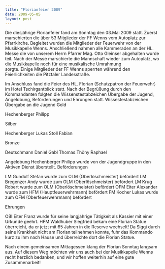 ```yaml
---
title: "Florianfeier 2009"
date: 2009-05-05
layout: post
---
```


Die diesjährige Florianfeier fand am Sonntag den 03.Mai 2009 statt. Zuerst marschierten die über 53 Mitglieder der FF Wenns vom Autoplatz zur Pfarrkirche. Begleitet wurden die Mitglieder der Feuerwehr von der Musikkapelle Wenns. Anschließend nahmen alle Kammeraden an der HL. Messe die von unserem Herrn Pfarrer Mag. Otto Gleinser abgehalten wurde teil. Nach der Messe marschierte die Mannschaft wieder zum Autoplatz, wo die Musikkapelle noch für eine musikalische Umrahmung sorgte. Einige Mitglieder der FF Wenns sperrten während den Feierlichkeiten die Pitztaler Landesstraße.

Im Anschluss fand die Feier des HL. Florian (Schutzpatron der Feuerwehr) im Hotel Tschirgantblick statt. Nach der Begrüßung durch den Kommandanten folgten die Wissenstestabzeichen Übergabe der Jugend, Angelobung, Beförderungen und Ehrungen statt.
Wissestestabzeichen Übergabe an die Jugend
Gold

Hechenberger Philipp

Silber

Hechenberger Lukas
Stoll Fabian

Bronze

Deutschmann Daniel
Gabl Thomas
Thöny Raphael

Angelobung
Hechenberger Philipp wurde von der Jugendgruppe in den Aktiven Dienst überstellt.
Beförderungen

LM Gundolf Stefan wurde zum OLM (Oberlöschmeister) befördert
LM Bregenzer Andy wurde zum OLM (Oberlöschmeister) befördert
LM Krug Robert wurde zum OLM (Oberlöschmeister) befördert
OFM Eiter Alexander wurde zum HFM (Hauptfeuerwehrmann) befördert
FM Kocher Lukas wurde zum OFM (Oberfeuerwehrmann) befördert

Ehrungen

OBI Eiter Franz wurde für seine langjährige Tätigkeit als Kassier mit einer Urkunde geehrt.
HFM Waldhuber Siegfried bekam eine Florian Statue überreicht, da er jetzt mit 65 Jahren in die Reserve wechselt! Da Siggi durch seine Krankheit nicht am Florian teilnehmen konnte, fuhr das Kommando kurz zu ihm nach Hause und überreichte dort die Florian Statue.

Nach einem gemeinsamen Mittagessen klang der Florian Sonntag langsam aus. Auf diesem Weg möchten wir uns auch bei der Musikkapelle Wenns recht herzlich bedanken, und wir hoffen weiterhin auf eine gute Zusammenarbeit!